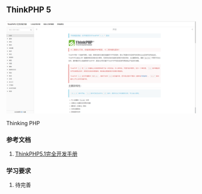 ## ThinkPHP 5

![](/assets/thinkphp5-cancloud.cn.png)

Thinking PHP

### 参考文档

1. [ThinkPHP5.1完全开发手册](https://www.kancloud.cn/manual/thinkphp5_1/)

### 学习要求

1. 待完善





